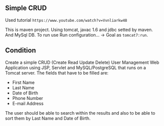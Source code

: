 ## Simple CRUD
Used tutorial `https://www.youtube.com/watch?v=Vvnliarkw48`

This is maven project.
Using tomcat, javac 1.6 and jdbc setted by maven. And MySql DB.
To run use Run configuration... -> Goal as `tomcat7:run`.

## Condition
Create a simple CRUD (Create Read Update Delete) User Management 
Web Application using JSP, Servlet and MySQL/PostgreSQL that 
runs on a Tomcat server.
The fields that have to be filled are:
* First Name
* Last Name
* Date of Birth
* Phone Number
* E-mail Address

The user should be able to search within the
 results and also to be able to sort them by Last Name and Date of Birth. 


